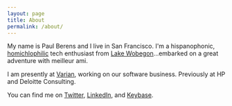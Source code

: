 ```yaml
---
layout: page
title: About
permalink: /about/
---
```


My name is Paul Berens and I live in San Francisco. I'm a hispanophonic, <a href="https://twitter.com/KarlTheFog/" target="_blank">homichlophilic</a> tech enthusiast from <a href="https://en.wikipedia.org/wiki/Minnesota" target="_blank">Lake Wobegon</a>...embarked on a great adventure with meilleur ami.

I am presently at <a href="https://www.varian.com/" target="_blank">Varian</a>, working on our software business. Previously at HP and Deloitte Consulting.

You can find me on <a href="https://twitter.com/berensp" target="_blank">Twitter</a>, <a href="https://www.linkedin.com/in/berensp/" target="_blank">LinkedIn</a>, and <a href="https://keybase.io/berens" target="_blank">Keybase</a>.

<a href="https://twitter.com/berensp" target="_blank"><i class="fab fa-twitter"></i></a>&nbsp;&nbsp;
<a href="https://keybase.io/berens" target="_blank"><i class="fab fa-keybase"></i></a>&nbsp;&nbsp;
<a href="https://angel.co/berens" target="_blank"><i class="fab fa-angellist"></i></a>&nbsp;&nbsp;
<a href="https://www.linkedin.com/in/berensp/" target="_blank"><i class="fab fa-linkedin-in"></i></a>
